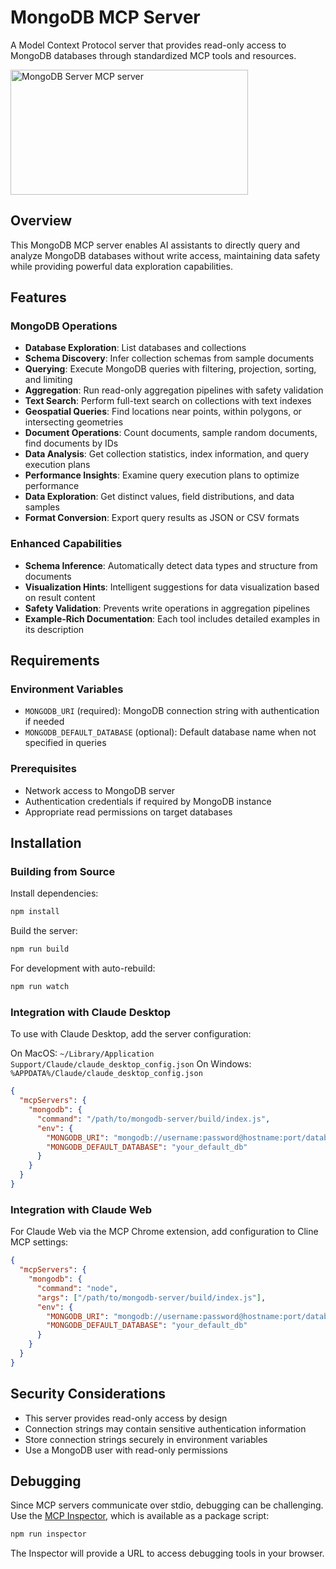 # MongoDB MCP Server

A Model Context Protocol server that provides read-only access to MongoDB databases through standardized MCP tools and resources.

<a href="https://glama.ai/mcp/servers/cmywezu1sn">
  <img width="380" height="200" src="https://glama.ai/mcp/servers/cmywezu1sn/badge" alt="MongoDB Server MCP server" />
</a>

## Overview

This MongoDB MCP server enables AI assistants to directly query and analyze MongoDB databases without write access, maintaining data safety while providing powerful data exploration capabilities.

## Features

### MongoDB Operations
- **Database Exploration**: List databases and collections
- **Schema Discovery**: Infer collection schemas from sample documents
- **Querying**: Execute MongoDB queries with filtering, projection, sorting, and limiting
- **Aggregation**: Run read-only aggregation pipelines with safety validation
- **Text Search**: Perform full-text search on collections with text indexes
- **Geospatial Queries**: Find locations near points, within polygons, or intersecting geometries
- **Document Operations**: Count documents, sample random documents, find documents by IDs
- **Data Analysis**: Get collection statistics, index information, and query execution plans
- **Performance Insights**: Examine query execution plans to optimize performance
- **Data Exploration**: Get distinct values, field distributions, and data samples
- **Format Conversion**: Export query results as JSON or CSV formats

### Enhanced Capabilities
- **Schema Inference**: Automatically detect data types and structure from documents
- **Visualization Hints**: Intelligent suggestions for data visualization based on result content
- **Safety Validation**: Prevents write operations in aggregation pipelines
- **Example-Rich Documentation**: Each tool includes detailed examples in its description

## Requirements

### Environment Variables
- `MONGODB_URI` (required): MongoDB connection string with authentication if needed
- `MONGODB_DEFAULT_DATABASE` (optional): Default database name when not specified in queries

### Prerequisites
- Network access to MongoDB server
- Authentication credentials if required by MongoDB instance
- Appropriate read permissions on target databases

## Installation

### Building from Source

Install dependencies:
```bash
npm install
```

Build the server:
```bash
npm run build
```

For development with auto-rebuild:
```bash
npm run watch
```

### Integration with Claude Desktop

To use with Claude Desktop, add the server configuration:

On MacOS: `~/Library/Application Support/Claude/claude_desktop_config.json`
On Windows: `%APPDATA%/Claude/claude_desktop_config.json`

```json
{
  "mcpServers": {
    "mongodb": {
      "command": "/path/to/mongodb-server/build/index.js",
      "env": {
        "MONGODB_URI": "mongodb://username:password@hostname:port/database",
        "MONGODB_DEFAULT_DATABASE": "your_default_db"
      }
    }
  }
}
```

### Integration with Claude Web

For Claude Web via the MCP Chrome extension, add configuration to Cline MCP settings:

```json
{
  "mcpServers": {
    "mongodb": {
      "command": "node",
      "args": ["/path/to/mongodb-server/build/index.js"],
      "env": {
        "MONGODB_URI": "mongodb://username:password@hostname:port/database",
        "MONGODB_DEFAULT_DATABASE": "your_default_db"
      }
    }
  }
}
```

## Security Considerations

- This server provides read-only access by design
- Connection strings may contain sensitive authentication information
- Store connection strings securely in environment variables
- Use a MongoDB user with read-only permissions

## Debugging

Since MCP servers communicate over stdio, debugging can be challenging. Use the [MCP Inspector](https://github.com/modelcontextprotocol/inspector), which is available as a package script:

```bash
npm run inspector
```

The Inspector will provide a URL to access debugging tools in your browser.